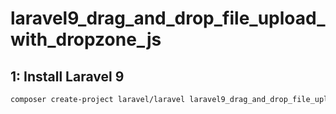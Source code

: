 # laravel9_drag_and_drop_file_upload_with_dropzone_js
## 1: Install Laravel 9
```Dockerfile
composer create-project laravel/laravel laravel9_drag_and_drop_file_upload_with_dropzone_js
```





























